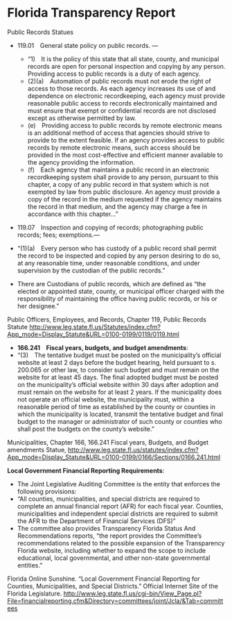 # Florida Transparency Report 
Public Records Statues
* 119.01 General state policy on public records. —
  *	“1) It is the policy of this state that all state, county, and municipal records are open for personal inspection and copying by any person. Providing access to public records is a duty of each agency.
  * (2)(a) Automation of public records must not erode the right of access to those records. As each agency increases its use of and dependence on electronic recordkeeping, each agency must provide reasonable public access to records electronically maintained and must ensure that exempt or confidential records are not disclosed except as otherwise permitted by law.
  * (e) Providing access to public records by remote electronic means is an additional method of access that agencies should strive to provide to the extent feasible. If an agency provides access to public records by remote electronic means, such access should be provided in the most cost-effective and efficient manner available to the agency providing the information.
  * (f) Each agency that maintains a public record in an electronic recordkeeping system shall provide to any person, pursuant to this chapter, a copy of any public record in that system which is not exempted by law from public disclosure. An agency must provide a copy of the record in the medium requested if the agency maintains the record in that medium, and the agency may charge a fee in accordance with this chapter…”

*	119.07 Inspection and copying of records; photographing public records; fees; exemptions.—
  * “(1)(a) Every person who has custody of a public record shall permit the record to be inspected and copied by any person desiring to do so, at any reasonable time, under reasonable conditions, and under supervision by the custodian of the public records.”

*	There are Custodians of public records, which are defined as “the elected or appointed state, county, or municipal officer charged with the responsibility of maintaining the office having public records, or his or her designee.”

Public Officers, Employees, and Records, Chapter 119, Public Records Statute
http://www.leg.state.fl.us/Statutes/index.cfm?App_mode=Display_Statute&URL=0100-0199/0119/0119.html

*	**166.241 Fiscal years, budgets, and budget amendments**:
  *	“(3) The tentative budget must be posted on the municipality’s official website at least 2 days before the budget hearing, held pursuant to s. 200.065 or other law, to consider such budget and must remain on the website for at least 45 days. The final adopted budget must be posted on the municipality’s official website within 30 days after adoption and must remain on the website for at least 2 years. If the municipality does not operate an official website, the municipality must, within a reasonable period of time as established by the county or counties in which the municipality is located, transmit the tentative budget and final budget to the manager or administrator of such county or counties who shall post the budgets on the county’s website.”

Municipalities, Chapter 166, 166.241 Fiscal years, Budgets, and Budget amendments Statue, http://www.leg.state.fl.us/statutes/index.cfm?App_mode=Display_Statute&URL=0100-0199/0166/Sections/0166.241.html


**Local Government Financial Reporting Requirements**:
*	The Joint Legislative Auditing Committee is the entity that enforces the following provisions:
  * “All counties, municipalities, and special districts are required to complete an annual financial report (AFR) for each fiscal year. Counties, municipalities and independent special districts are required to submit the AFR to the Department of Financial Services (DFS)”
  *	The committee also provides Transparency Florida Status And Recommendations reports, “the report provides the Committee’s recommendations related to the possible expansion of the Transparency Florida website, including whether to expand the scope to include educational, local governmental, and other non-state governmental entities.”

Florida Online Sunshine. “Local Government Financial Reporting for Counties, Municipalities, and Special Districts.” Official Internet Site of the Florida Legislature. http://www.leg.state.fl.us/cgi-bin/View_Page.pl?File=financialreporting.cfm&Directory=committees/joint/Jcla/&Tab=committees 
 


